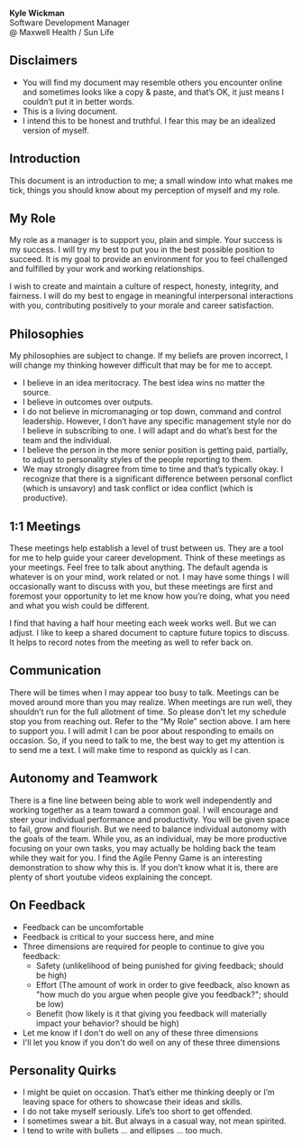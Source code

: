 **Kyle Wickman**  
Software Development Manager  
@ Maxwell Health / Sun Life  


## Disclaimers
-  You will find my document may resemble others you encounter online and sometimes looks like a copy & paste, and that’s OK, it just means I couldn’t put it in better words.
-  This is a living document.
-  I intend this to be honest and truthful. I fear this may be an idealized version of myself. 

## Introduction
This document is an introduction to me; a small window into what makes me tick, things you should know about my perception of myself and my role.

## My Role
My role as a manager is to support you, plain and simple. Your success is my success. I will try my best to put you in the best possible position to succeed. It is my goal to provide an environment for you to feel challenged and fulfilled by your work and working relationships. 

I wish to create and maintain a culture of respect, honesty, integrity, and fairness. I will do my best to engage in meaningful interpersonal interactions with you, contributing positively to your morale and career satisfaction.

## Philosophies
My philosophies are subject to change. If my beliefs are proven incorrect, I will change my thinking however difficult that may be for me to accept.

-  I believe in an idea meritocracy. The best idea wins no matter the source.
-  I believe in outcomes over outputs. 
-  I do not believe in micromanaging or top down, command and control leadership. However, I don’t have any specific management style nor do I believe in subscribing to one. I will adapt and do what’s best for the team and the individual.
-  I believe the person in the more senior position is getting paid, partially, to adjust to personality styles of the people reporting to them.
-  We may strongly disagree from time to time and that’s typically okay. I recognize that there is a significant difference between personal conflict (which is unsavory) and task conflict or idea conflict (which is productive). 

## 1:1 Meetings
These meetings help establish a level of trust between us. They are a tool for me to help guide your career development. Think of these meetings as your meetings. Feel free to talk about anything. The default agenda is whatever is on your mind, work related or not. I may have some things I will occasionally want to discuss with you, but these meetings are first and foremost your opportunity to let me know how you’re doing, what you need and what you wish could be different. 

I find that having a half hour meeting each week works well. But we can adjust. I like to keep a shared document to capture future topics to discuss. It helps to record notes from the meeting as well to refer back on.

## Communication
There will be times when I may appear too busy to talk. Meetings can be moved around more than you may realize. When meetings are run well, they shouldn’t run for the full allotment of time. So please don’t let my schedule stop you from reaching out. Refer to the “My Role” section above. I am here to support you. I will admit I can be poor about responding to emails on occasion. So, if you need to talk to me, the best way to get my attention is to send me a text. I will make time to respond as quickly as I can. 

## Autonomy and Teamwork
There is a fine line between being able to work well independently and working together as a team toward a common goal. I will encourage and steer your individual performance and productivity. You will be given space to fail, grow and flourish. But we need to balance individual autonomy with the goals of the team. While you, as an individual, may be more productive focusing on your own tasks, you may actually be holding back the team while they wait for you. I find the Agile Penny Game is an interesting demonstration to show why this is. If you don’t know what it is, there are plenty of short youtube videos explaining the concept.

## On Feedback
-  Feedback can be uncomfortable
-  Feedback is critical to your success here, and mine
-  Three dimensions are required for people to continue to give you feedback:
    -  Safety (unlikelihood of being punished for giving feedback; should be high)
    -  Effort (The amount of work in order to give feedback, also known as "how much do you argue when people give you feedback?"; should be low)
    -  Benefit (how likely is it that giving you feedback will materially impact your behavior? should be high)
-  Let me know if I don't do well on any of these three dimensions
-  I'll let you know if you don't do well on any of these three dimensions

## Personality Quirks
-  I might be quiet on occasion. That’s either me thinking deeply or I’m leaving space for others to showcase their ideas and skills.
-  I do not take myself seriously. Life’s too short to get offended. 
-  I sometimes swear a bit. But always in a casual way, not mean spirited.
-  I tend to write with bullets ... and ellipses … too much.


<!---
wicky820/wicky820 is a ✨ special ✨ repository because its `README.md` (this file) appears on your GitHub profile.
You can click the Preview link to take a look at your changes.
--->
